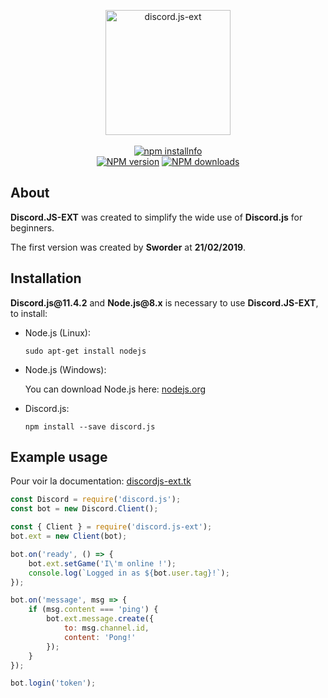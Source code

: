 <p align="center">
  <img src="https://cdn.discordapp.com/attachments/548493810494210108/548493842328846351/djsext.png" alt="discord.js-ext" width="200px">
  <br>
  <br>
  <a href="https://nodei.co/npm/discord.js-ext/"><img src="https://nodei.co/npm/discord.js-ext.png?downloads=true&stars=true" alt="npm installnfo" /></a>
  <br>
  <a href="https://www.npmjs.com/package/discord.js-ext"><img src="https://img.shields.io/npm/v/discord.js-ext.svg?maxAge=3600" alt="NPM version" /></a>
  <a href="https://www.npmjs.com/package/discord.js-ext"><img src="https://img.shields.io/npm/dt/discord.js-ext.svg?maxAge=3600" alt="NPM downloads" /></a>
</p>

<h2>About</h2>

<p>
  <strong>Discord.JS-EXT</strong> was created to simplify the wide use of <strong>Discord.js</strong> for beginners.
  
  The first version was created by <strong>Sworder</strong> at <strong>21/02/2019</strong>.
</p>

<h2>Installation</h2>

<p>
  <strong>Discord.js@11.4.2</strong> and <strong>Node.js@8.x</strong> is necessary to use <strong>Discord.JS-EXT</strong>, to install:
  <ul>
   <li>Node.js (Linux):

```
sudo apt-get install nodejs
```

   </li>
   <li>Node.js (Windows):
  <p>You can download Node.js here: <a href="https://nodejs.org/en/download/">nodejs.org</a></p>
   </li>
    <li> Discord.js:
      
```
npm install --save discord.js
```
   </li>
  </ul>
</p>

<h2>Example usage</h2>

Pour voir la documentation: [discordjs-ext.tk](https://discordjs-ext.tk/)

```js
const Discord = require('discord.js');
const bot = new Discord.Client();

const { Client } = require('discord.js-ext');
bot.ext = new Client(bot);

bot.on('ready', () => {
    bot.ext.setGame('I\'m online !');
    console.log(`Logged in as ${bot.user.tag}!`);
});

bot.on('message', msg => {
    if (msg.content === 'ping') {
        bot.ext.message.create({
            to: msg.channel.id,
            content: 'Pong!'
        });
    }
});

bot.login('token');
```
